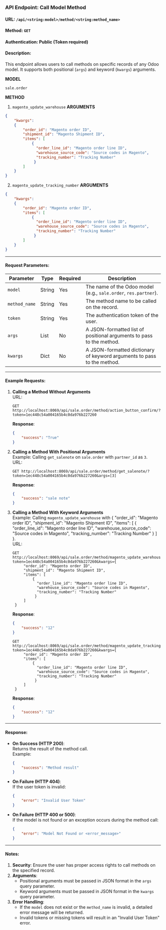 ### API Endpoint: Call Model Method

#### **URL**: `/api/<string:model>/method/<string:method_name>`

#### **Method**: `GET`

#### **Authentication**: Public (Token required)

#### **Description**:
This endpoint allows users to call methods on specific records of any Odoo model. It supports both positional (`args`) and keyword (`kwargs`) arguments. 

**MODEL**

```sale.order```

**METHOD**

1. ```magento_update_warehouse```
**ARGUMENTS**
```json
{
    "kwargs": 
    {
        "order_id": "Magento order ID",
        "shipment_id": "Magento Shipment ID",
        "items": [
            {
              "order_line_id": "Magento order line ID",
              "warehouse_source_code": "Source codes in Magento",
              "tracking_number": "Tracking Number"
             }
        ]
    }
}
```

2. ```magento_update_tracking_number```
**ARGUMENTS**
```json
{
    "kwargs": 
    {
        "order_id": "Magento order ID",
        "items": [
            {
              "order_line_id": "Magento order line ID",
              "warehouse_source_code": "Source codes in Magento",
              "tracking_number": "Tracking Number"
             }
        ]
    }
}
```
---

#### **Request Parameters**:
| Parameter      | Type   | Required | Description                                                                                           |
|----------------|--------|----------|-------------------------------------------------------------------------------------------------------|
| `model`        | String | Yes      | The name of the Odoo model (e.g., `sale.order`, `res.partner`).                                       |
| `method_name`  | String | Yes      | The method name to be called on the record.                                                          |
| `token`        | String | Yes      | The authentication token of the user.                                                               |
| `args`         | List   | No       | A JSON-formatted list of positional arguments to pass to the method.                                 |
| `kwargs`       | Dict   | No       | A JSON-formatted dictionary of keyword arguments to pass to the method.                              |

---

#### **Example Requests**:

1. **Calling a Method Without Arguments**  
   URL:  
   ```
   GET http://localhost:8069/api/sale.order/method/action_button_confirm/?token=1ec448c54a004165b4c0da976b227260
   ```  
   **Response**:
   ```json
   {
       "success": "True"
   }
   ```

2. **Calling a Method With Positional Arguments**  
   Example: Calling `get_salenote` on `sale.order` with `partner_id` as `3`.  
   URL:  
   ```
   GET http://localhost:8069/api/sale.order/method/get_salenote/?token=1ec448c54a004165b4c0da976b227260&args=[3]
   ```  
   **Response**:
   ```json
   {
       "success": "sale note"
   }
   ```

3. **Calling a Method With Keyword Arguments**  
   Example: Calling `magento_update_warehouse` with {
        "order_id": "Magento order ID",
        "shipment_id": "Magento Shipment ID",
        "items": [
            {
              "order_line_id": "Magento order line ID",
              "warehouse_source_code": "Source codes in Magento",
              "tracking_number": "Tracking Number"
             }
        ]
    }.  
   URL:  
   ```
   GET http://localhost:8069/api/sale.order/method/magento_update_warehouse/?token=1ec448c54a004165b4c0da976b227260&kwargs={
        "order_id": "Magento order ID",
        "shipment_id": "Magento Shipment ID",
        "items": [
            {
              "order_line_id": "Magento order line ID",
              "warehouse_source_code": "Source codes in Magento",
              "tracking_number": "Tracking Number"
             }
        ]
    }
   ```  
   **Response**:
   ```json
   {
       "success": "12"
   }
   ```
    
   ```
   GET http://localhost:8069/api/sale.order/method/magento_update_tracking_number/?token=1ec448c54a004165b4c0da976b227260&kwargs={
        "order_id": "Magento order ID",
        "items": [
            {
              "order_line_id": "Magento order line ID",
              "warehouse_source_code": "Source codes in Magento",
              "tracking_number": "Tracking Number"
             }
        ]
    }
   ```  
   **Response**:
   ```json
   {
       "success": "12"
   }
   ```

---

#### **Response**:
- **On Success (HTTP 200)**:  
  Returns the result of the method call.  
  Example:
  ```json
  {
      "success": "Method result"
  }
  ```

- **On Failure (HTTP 404)**:  
  If the user token is invalid:  
  ```json
  {
      "error": "Invalid User Token"
  }
  ```

- **On Failure (HTTP 400 or 500)**:  
  If the model is not found or an exception occurs during the method call:  
  ```json
  {
      "error": "Model Not Found or <error_message>"
  }
  ```

---

#### **Notes**:
1. **Security**: Ensure the user has proper access rights to call methods on the specified record.
2. **Arguments**: 
   - Positional arguments must be passed in JSON format in the `args` query parameter.
   - Keyword arguments must be passed in JSON format in the `kwargs` query parameter.
3. **Error Handling**: 
   - If the `model` does not exist or the `method_name` is invalid, a detailed error message will be returned.
   - Invalid tokens or missing tokens will result in an "Invalid User Token" error.
   
